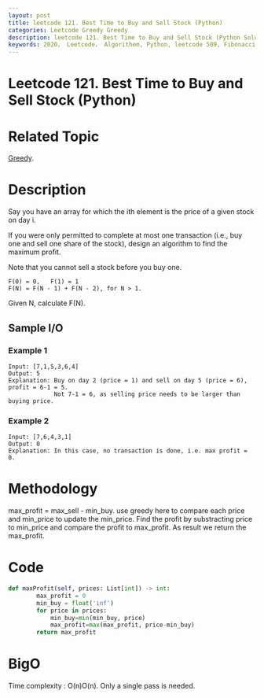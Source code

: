 ```yaml
---
layout: post
title: leetcode 121. Best Time to Buy and Sell Stock (Python)
categories: Leetcode Greedy Greedy
description: leetcode 121. Best Time to Buy and Sell Stock (Python Solution)
keywords: 2020， Leetcode， Algorithem, Python, leetcode 509, Fibonacci Number, zhenyu, Greedy
---
```


# Leetcode 121. Best Time to Buy and Sell Stock (Python)

# Related Topic
<a href="/categories/#Greedy" target="_blank"> Greedy</a>.

# Description
Say you have an array for which the ith element is the price of a given stock on day i.

If you were only permitted to complete at most one transaction (i.e., buy one and sell one share of the stock), design an algorithm to find the maximum profit.

Note that you cannot sell a stock before you buy one.
```
F(0) = 0,   F(1) = 1
F(N) = F(N - 1) + F(N - 2), for N > 1.
```
Given N, calculate F(N).

## Sample I/O
### Example 1
```
Input: [7,1,5,3,6,4]
Output: 5
Explanation: Buy on day 2 (price = 1) and sell on day 5 (price = 6), profit = 6-1 = 5.
             Not 7-1 = 6, as selling price needs to be larger than buying price.
```

### Example 2
```
Input: [7,6,4,3,1]
Output: 0
Explanation: In this case, no transaction is done, i.e. max profit = 0.
```

# Methodology
max_profit = max_sell - min_buy. use greedy here to compare each price and min_price to update the min_price. Find the profit by substracting price to min_price and compare the profit to max_profit. As result we return the max_profit.


# Code

```python
def maxProfit(self, prices: List[int]) -> int:
        max_profit = 0
        min_buy = float('inf')
        for price in prices:
            min_buy=min(min_buy, price)
            max_profit=max(max_profit, price-min_buy)
        return max_profit
```

# BigO
Time complexity : O(n)O(n). Only a single pass is needed.
